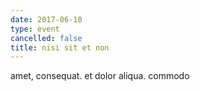 ```yaml
---
date: 2017-06-10
type: event
cancelled: false
title: nisi sit et non
---
```

amet, consequat. et dolor aliqua. commodo